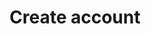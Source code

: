 ---
title: Create account
api:
  file: accounts.json
  operationId: get_new-endpoint
hidden: false
---